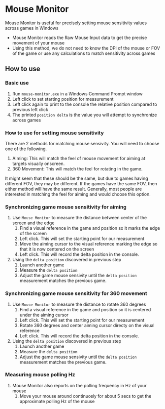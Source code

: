 # Mouse Monitor
Mouse Monitor is useful for precisely setting mouse sensitivity values across games in Windows

- Mouse Monitor reads the Raw Mouse Input data to get the precise movement of your mouse
- Using this method, we do not need to know the DPI of the mouse or FOV of the game or use any calculations to match sensitivity across games

## How to use
### Basic use
1. Run `mouse-monitor.exe` in a Windows Command Prompt window
1. Left click to set starting position for measurement
1. Left click again to print to the console the relative position compared to previous left click
1. The printed `position delta` is the value you will attempt to synchronize across games

### How to use for setting mouse sensitivity
There are 2 methods for matching mouse sensivity.  You will need to choose one of the following.
1. Aiming:  This will match the feel of mouse movement for aiming at targets visually onscreen.
2. 360 Movement:  This will match the feel for rotating in the game.

It might seem that these should be the same, but due to games having different FOV, they may be different.
If the games have the same FOV, then either method will have the same result.  Generally, most people are interested in matching the feel for aiming and would choose this option.

### Synchronizing game mouse sensitivity for aiming
1. Use `Mouse Monitor` to measure the distance between center of the screen and the edge
    1. Find a visual reference in the game and position so it marks the edge of the screen
    1. Left click.  This will set the starting point for our measurement
    1. Move the aiming cursor to the visual reference marking the edge so that it is now centered on the screen
    1. Left click.  This will record the delta position in the console.
1. Using the `delta position` discovered in previous step
    1. Launch another game
    1. Measure the `delta position`
    1. Adjust the game mouse sensivity until the `delta position` measurement matches the previous game.

### Synchronizing game mouse sensitivity for 360 movement
1. Use `Mouse Monitor` to measure the distance to rotate 360 degrees
    1. Find a visual reference in the game and position so it is centered under the aiming cursor
    1. Left click.  This will set the starting point for our measurement
    1. Rotate 360 degrees and center aiming cursor directy on the visual reference
    1. Left click.  This will record the delta position in the console.
1. Using the `delta position` discovered in previous step
    1. Launch another game
    1. Measure the `delta position`
    1. Adjust the game mouse sensivity until the `delta position` measurement matches the previous game.
    
### Measuring mouse polling Hz
1. Mouse Monitor also reports on the polling frequency in Hz of your mouse
    1.  Move your mouse around continuosly for about 5 secs to get the approximate polling Hz of the mouse

